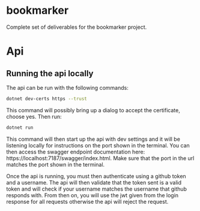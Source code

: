 # bookmarker
Complete set of deliverables for the bookmarker project.

# Api
## Running the api locally
The api can be run with the following commands:
```bash
dotnet dev-certs https --trust
```
This command will possibly bring up a dialog to accept the certificate, choose yes.
Then run:
```bash
dotnet run
```
This command will then start up the api with dev settings and it will be listening locally for instructions on the port shown in the terminal. You can then access the swagger endpoint documentation here: https://localhost:7187/swagger/index.html. Make sure that the port in the url matches the port shown in the terminal.

Once the api is running, you must then authenticate using a github token and a username. The api will then validate that the token sent is a valid token and will check if your username matches the username that github responds with. From then on, you will use the jwt given from the login response for all requests otherwise the api will reject the request.